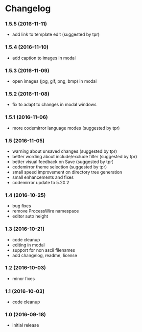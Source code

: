 # Changelog

### 1.5.5 (2016-11-11)
- add link to template edit (suggested by tpr)

### 1.5.4 (2016-11-10)
- add caption to images in modal

### 1.5.3 (2016-11-09)
- open images (jpg, gif, png, bmp) in modal

### 1.5.2 (2016-11-08)
- fix to adapt to changes in modal windows

### 1.5.1 (2016-11-06)
- more codemirror language modes (suggested by tpr)

### 1.5 (2016-11-05)
- warning about unsaved changes (suggested by tpr)
- better wording about include/exclude filter (suggested by tpr)
- better visual feedback on Save (suggested by tpr)
- codemirror theme selection (suggested by tpr)
- small speed improvement on directory tree generation
- small enhancements and fixes
- codemirror update to 5.20.2

### 1.4 (2016-10-25)
- bug fixes
- remove ProcessWire namespace
- editor auto height

### 1.3 (2016-10-21)
- code cleanup
- editing in modal
- support for non ascii filenames
- add changelog, readme, license

### 1.2 (2016-10-03)
- minor fixes

### 1.1 (2016-10-03)
- code cleanup

### 1.0 (2016-09-18)
- initial release
